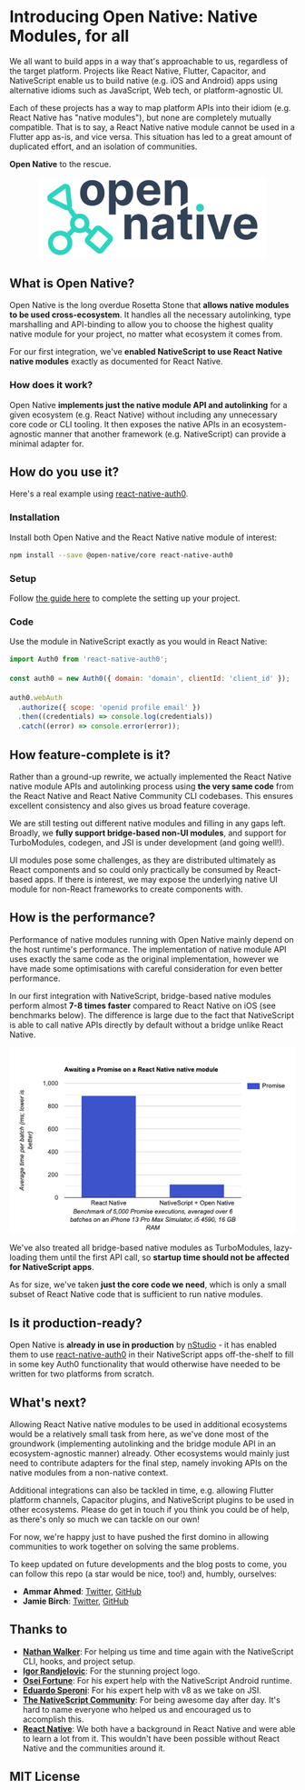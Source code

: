 # Introducing Open Native: Native Modules, for all

We all want to build apps in a way that's approachable to us, regardless of the target platform. Projects like React Native, Flutter, Capacitor, and NativeScript enable us to build native (e.g. iOS and Android) apps using alternative idioms such as JavaScript, Web tech, or platform-agnostic UI.

Each of these projects has a way to map platform APIs into their idiom (e.g. React Native has "native modules"), but none are completely mutually compatible. That is to say, a React Native native module cannot be used in a Flutter app as-is, and vice versa. This situation has led to a great amount of duplicated effort, and an isolation of communities.

**Open Native** to the rescue.

<p align="center">
  <picture>
    <source media="(prefers-color-scheme: dark)" srcset="./readme-img/open-native-logo-inverted.svg">
    <img alt="open native logo" width="400" src="./readme-img/open-native-logo.svg">
  </picture>
</p>

## What is Open Native?

Open Native is the long overdue Rosetta Stone that **allows native modules to be used cross-ecosystem**. It handles all the necessary autolinking, type marshalling and API-binding to allow you to choose the highest quality native module for your project, no matter what ecosystem it comes from.

For our first integration, we've **enabled NativeScript to use React Native native modules** exactly as documented for React Native.

### How does it work?

Open Native **implements just the native module API and autolinking** for a given ecosystem (e.g. React Native) without including any unnecessary core code or CLI tooling. It then exposes the native APIs in an ecosystem-agnostic manner that another framework (e.g. NativeScript) can provide a minimal adapter for.

## How do you use it?

Here's a real example using [react-native-auth0](https://github.com/auth0/react-native-auth0).

### Installation

Install both Open Native and the React Native native module of interest:

```sh
npm install --save @open-native/core react-native-auth0
```

### Setup

Follow [the guide here](https://github.com/OpenNative/open-native/tree/main/packages/core) to complete the setting up your project. 

### Code

Use the module in NativeScript exactly as you would in React Native:

```js
import Auth0 from 'react-native-auth0';

const auth0 = new Auth0({ domain: 'domain', clientId: 'client_id' });

auth0.webAuth
  .authorize({ scope: 'openid profile email' })
  .then((credentials) => console.log(credentials))
  .catch((error) => console.error(error));
```

## How feature-complete is it?

Rather than a ground-up rewrite, we actually implemented the React Native native module APIs and autolinking process using **the very same code** from the React Native and React Native Community CLI codebases. This ensures excellent consistency and also gives us broad feature coverage.

We are still testing out different native modules and filling in any gaps left. Broadly, we **fully support bridge-based non-UI modules**, and support for TurboModules, codegen, and JSI is under development (and going well!).

UI modules pose some challenges, as they are distributed ultimately as React components and so could only practically be consumed by React-based apps. If there is interest, we may expose the underlying native UI module for non-React frameworks to create components with.

## How is the performance?

Performance of native modules running with Open Native mainly depend on the host runtime's performance. The implementation of native module API uses exactly the same code as the original implementation, however we have made some optimisations with careful consideration for even better performance.

In our first integration with NativeScript, bridge-based native modules perform almost **7-8 times faster** compared to React Native on iOS (see benchmarks below). The difference is large due to the fact that NativeScript is able to call native APIs directly by default without a bridge unlike React Native.

<p align="center">

<img alt="Promise performance benchmark" width="600" src="https://raw.githubusercontent.com/OpenNative/open-native/main/readme-img/promise-performance.png">
    
</p>

We've also treated all bridge-based native modules as TurboModules, lazy-loading them until the first API call, so **startup time should not be affected for NativeScript apps**.

As for size, we've taken **just the core code we need**, which is only a small subset of React Native code that is sufficient to run native modules.

## Is it production-ready?

Open Native is **already in use in production** by [nStudio](https://nstudio.io) - it has enabled them to use [react-native-auth0](https://github.com/auth0/react-native-auth0) in their NativeScript apps off-the-shelf to fill in some key Auth0 functionality that would otherwise have needed to be written for two platforms from scratch.

## What's next?

Allowing React Native native modules to be used in additional ecosystems would be a relatively small task from here, as we've done most of the groundwork (implementing autolinking and the bridge module API in an ecosystem-agnostic manner) already. Other ecosystems would mainly just need to contribute adapters for the final step, namely invoking APIs on the native modules from a non-native context.

Additional integrations can also be tackled in time, e.g. allowing Flutter platform channels, Capacitor plugins, and NativeScript plugins to be used in other ecosystems. Please do get in touch if you think you could be of help, as there's only so much we can tackle on our own!

For now, we're happy just to have pushed the first domino in allowing communities to work together on solving the same problems.

To keep updated on future developments and the blog posts to come, you can follow this repo (a star would be nice, too!) and, humbly, ourselves:

- **Ammar Ahmed**: [Twitter](https://twitter.com/ammarahm_ed), [GitHub](https://github.com/ammarahm-ed)
- **Jamie Birch**: [Twitter](https://twitter.com/LinguaBrowse), [GitHub](https://github.com/shirakaba)

## Thanks to

- **[Nathan Walker](https://github.com/NathanWalker/)**: For helping us time and time again with the NativeScript CLI, hooks, and project setup.
- **[Igor Randjelovic](https://github.com/rigor789)**: For the stunning project logo.
- **[Osei Fortune](https://github.com/triniwiz)**: For his expert help with the NativeScript Android runtime.
- **[Eduardo Speroni](https://github.com/edusperoni/)**: For his expert help with v8 as we take on JSI.
- **[The NativeScript Community](https://discord.com/invite/RgmpGky9GR)**: For being awesome day after day. It's hard to name everyone who helped us and encouraged us to accomplish this.
- **[React Native](https://github.com/facebook/react-native)**: We both have a background in React Native and were able to learn a lot from it. This wouldn't have been possible without React Native and the communities around it.

## MIT License
